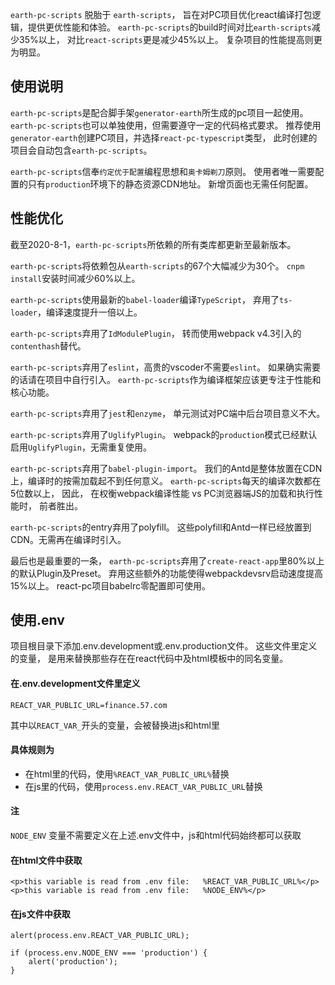 `earth-pc-scripts` 脱胎于 `earth-scripts`，
旨在对PC项目优化react编译打包逻辑，提供更优性能和体验。
`earth-pc-scripts`的build时间对比`earth-scripts`减少35%以上，
对比`react-scripts`更是减少45%以上。
复杂项目的性能提高则更为明显。


## 使用说明

`earth-pc-scripts`是配合脚手架`generator-earth`所生成的pc项目一起使用。
`earth-pc-scripts`也可以单独使用，但需要遵守一定的代码格式要求。
推荐使用`generator-earth`创建PC项目，并选择`react-pc-typescript`类型，
此时创建的项目会自动包含`earth-pc-scripts`。

`earth-pc-scripts`信奉`约定优于配置`编程思想和`奥卡姆剃刀`原则。
使用者唯一需要配置的只有`production`环境下的静态资源CDN地址。
新增页面也无需任何配置。



## 性能优化

截至2020-8-1，`earth-pc-scripts`所依赖的所有类库都更新至最新版本。

`earth-pc-scripts`将依赖包从`earth-scripts`的67个大幅减少为30个。
`cnpm install`安装时间减少60%以上。

`earth-pc-scripts`使用最新的`babel-loader`编译`TypeScript`，
弃用了`ts-loader`，编译速度提升一倍以上。

`earth-pc-scripts`弃用了`IdModulePlugin`，
转而使用webpack v4.3引入的`contenthash`替代。

`earth-pc-scripts`弃用了`eslint`，高贵的vscoder不需要`eslint`。
如果确实需要的话请在项目中自行引入。
`earth-pc-scripts`作为编译框架应该更专注于性能和核心功能。

`earth-pc-scripts`弃用了`jest`和`enzyme`，
单元测试对PC端中后台项目意义不大。

`earth-pc-scripts`弃用了`UglifyPlugin`。
webpack的`production`模式已经默认启用`UglifyPlugin`，无需重复使用。

`earth-pc-scripts`弃用了`babel-plugin-import`。
我们的Antd是整体放置在CDN上，编译时的按需加载起不到任何意义。
`earth-pc-scripts`每天的编译次数都在5位数以上，
因此，
在权衡webpack编译性能 vs PC浏览器端JS的加载和执行性能时，
前者胜出。

`earth-pc-scripts`的entry弃用了polyfill。
这些polyfill和Antd一样已经放置到CDN。无需再在编译时引入。

最后也是最重要的一条，
`earth-pc-scripts`弃用了`create-react-app`里80%以上的默认Plugin及Preset。
弃用这些额外的功能使得webpackdevsrv启动速度提高15%以上。
react-pc项目babelrc零配置即可使用。





## 使用.env

项目根目录下添加.env.development或.env.production文件。
这些文件里定义的变量，
是用来替换那些存在在react代码中及html模板中的同名变量。


#### 在.env.development文件里定义

```
REACT_VAR_PUBLIC_URL=finance.57.com
```

其中以`REACT_VAR_`开头的变量，会被替换进js和html里


#### 具体规则为

- 在html里的代码，使用`%REACT_VAR_PUBLIC_URL%`替换
- 在js里的代码，使用`process.env.REACT_VAR_PUBLIC_URL`替换

#### 注

`NODE_ENV` 变量不需要定义在上述.env文件中，js和html代码始终都可以获取

#### 在html文件中获取

```
<p>this variable is read from .env file:   %REACT_VAR_PUBLIC_URL%</p>
<p>this variable is read from .env file:   %NODE_ENV%</p>
```

#### 在js文件中获取

```
alert(process.env.REACT_VAR_PUBLIC_URL);

if (process.env.NODE_ENV === 'production') {
    alert('production');
}
```

